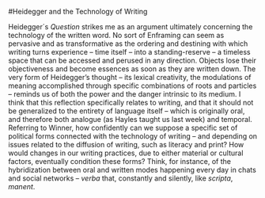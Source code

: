 #Heidegger and the Technology of Writing

Heidegger´s _Question_ strikes me as an argument ultimately concerning the technology of the written word. No sort of Enframing can seem as pervasive and as transformative as the ordering and destining with which writing turns experience – time itself – into a standing-reserve – a timeless space that can be accessed and perused in any direction. Objects lose their objectiveness and become essences as soon as they are written down. The very form of Heidegger’s thought – its lexical creativity, the modulations of meaning accomplished through specific combinations of roots and particles – reminds us of both the power and the danger intrinsic to its medium. I think that this reflection specifically relates to writing, and that it should not be generalized to the entirety of language itself – which is originally oral, and therefore both analogue (as Hayles taught us last week) and temporal. Referring to Winner, how confidently can we suppose a specific set of political forms connected with the technology of writing – and depending on issues related to the diffusion of writing, such as literacy and print? How would changes in our writing practices, due to either material or cultural factors, eventually condition these forms? Think, for instance, of the hybridization between oral and written modes happening every day in chats and social networks – _verba_ that, constantly and silently, like _scripta_, _manent_.
